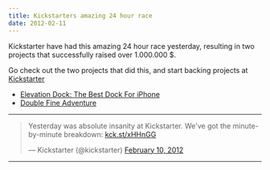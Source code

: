 ```yaml
---
title: Kickstarters amazing 24 hour race
date: 2012-02-11
---
```


Kickstarter have had this amazing 24 hour race yesterday, resulting in two projects that successfully raised over 1.000.000 \$.

Go check out the two projects that did this, and start backing projects at [Kickstarter](http://www.kickstarter.com)

- [Elevation Dock: The Best Dock For iPhone](http://www.kickstarter.com/projects/hop/elevation-dock-the-best-dock-for-iphone)
- [Double Fine Adventure](http://www.kickstarter.com/projects/66710809/double-fine-adventure)

---

<blockquote class="twitter-tweet"><p>Yesterday was absolute insanity at Kickstarter. We've got the minute-by-minute breakdown: <a href="http://t.co/Gn1LDlxY" title="http://kck.st/xHHnGG">kck.st/xHHnGG</a></p>&mdash; Kickstarter (@kickstarter) <a href="https://twitter.com/kickstarter/status/168014779049459712" data-datetime="2012-02-10T16:53:39+00:00">February 10, 2012</a></blockquote>
<script src="//platform.twitter.com/widgets.js" charset="utf-8"></script>

---
